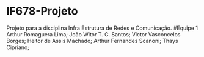 # IF678-Projeto
Projeto para a disciplina Infra Estrutura de Redes e Comunicação.
#Equipe 1
Arthur Romaguera Lima;
João Witor T. C. Santos;
Victor Vasconcelos Borges;
Heitor de Assis Machado;
Arthur Fernandes Scanoni;
Thays Cipriano;
